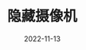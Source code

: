 ---
title: '隐藏摄像机'
date: '2022-11-13'
price: '60.0'
theaters: ['中国电影资料馆艺术影院']
seat: ['3-2']
remark: ['学术放映', '2005']
---